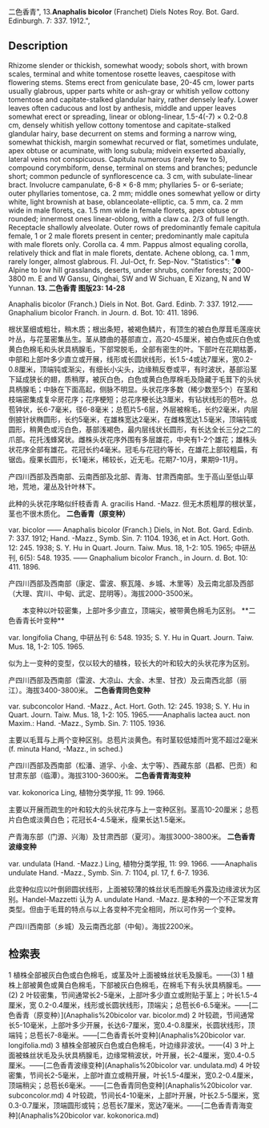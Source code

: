二色香青",
13.**Anaphalis bicolor** (Franchet) Diels Notes Roy. Bot. Gard. Edinburgh. 7: 337. 1912.",

## Description
Rhizome slender or thickish, somewhat woody; sobols short, with brown scales, terminal and white tomentose rosette leaves, caespitose with flowering stems. Stems erect from geniculate base, 20-45 cm, lower parts usually glabrous, upper parts white or ash-gray or whitish yellow cottony tomentose and capitate-stalked glandular hairy, rather densely leafy. Lower leaves often caducous and lost by anthesis, middle and upper leaves somewhat erect or spreading, linear or oblong-linear, 1.5-4(-7) × 0.2-0.8 cm, densely whitish yellow cottony tomentose and capitate-stalked glandular hairy, base decurrent on stems and forming a narrow wing, somewhat thickish, margin somewhat recurved or flat, sometimes undulate, apex obtuse or acuminate, with long subula; midvein exserted abaxially, lateral veins not conspicuous. Capitula numerous (rarely few to 5), compound corymbiform, dense, terminal on stems and branches; peduncle short; common peduncle of synflorescence ca. 3 cm, with subulate-linear bract. Involucre campanulate, 6-8 × 6-8 mm; phyllaries 5- or 6-seriate; outer phyllaries tomentose, ca. 2 mm; middle ones somewhat yellow or dirty white, light brownish at base, oblanceolate-elliptic, ca. 5 mm, ca. 2 mm wide in male florets, ca. 1.5 mm wide in female florets, apex obtuse or rounded; innermost ones linear-oblong, with a claw ca. 2/3 of full length. Receptacle shallowly alveolate. Outer rows of predominantly female capitula female, 1 or 2 male florets present in center; predominantly male capitula with male florets only. Corolla ca. 4 mm. Pappus almost equaling corolla, relatively thick and flat in male florets, dentate. Achene oblong, ca. 1 mm, rarely longer, almost glabrous. Fl. Jul-Oct, fr. Sep-Nov.
  "Statistics": "● Alpine to low hill grasslands, deserts, under shrubs, conifer forests; 2000-3800 m. E and W Gansu, Qinghai, SW and W Sichuan, E Xizang, N and W Yunnan.
**13. 二色香青 图版23: 14-28**

Anaphalis bicolor (Franch.) Diels in Not. Bot. Gard. Edinb. 7: 337. 1912.——Gnaphalium bicolor Franch. in Journ. d. Bot. 10: 411. 1896.

根状茎细或粗壮，稍木质；根出条短，被褐色鳞片，有顶生的被白色厚茸毛莲座状叶丛，与花茎密集丛生。茎从膝曲的基部直立，高20-45厘米，被白色或灰白色或黄白色棉毛和头状具柄腺毛，下部常脱毛，全部有密生的叶。下部叶在花期枯萎，中部和上部叶多少直立或开展，线形或长圆状线形，长1.5-4或达7厘米，宽0.2-0.8厘米，顶端钝或渐尖，有细长小尖头，边缘稍反卷或平，有时波状，基部沿茎下延成狭长的翅，质稍厚，被灰白色，白色或黄白色厚棉毛及隐藏于毛茸下的头状具柄腺毛；中脉在下面高起，侧脉不明显。头状花序多数（稀少数至5个）在茎和枝端密集成复伞房花序；花序梗短；总花序梗长达3厘米，有钻状线形的苞叶。总苞钟状，长6-7毫米，径6-8毫米；总苞片5-6层，外层被棉毛，长约2毫米，内层倒披针状椭圆形，长约5毫米，在雄株宽达2毫米，在雌株宽达1.5毫米，顶端钝或圆形，稍黄色或污白色，基部浅褐色，最内层线状长圆形，有长达全长三分之二的爪部。花托浅蜂窝状。雌株头状花序外围有多层雄花，中央有1-2个雄花；雄株头状花序全部有雄花。花冠长约4毫米。冠毛与花冠约等长，在雄花上部较粗扁，有锯齿。瘦果长圆形，长1毫米，稀较长，近无毛。花期7-10月，果期9-11月。

产四川西部及西南部、云南西部及北部、青海、甘肃西南部。生于高山至低山草地，荒地，灌丛及针叶林下。

此种的头状花序略似纤枝香青 A. gracilis Hand. -Mazz. 但无木质粗厚的根状茎，茎也不很木质化。
**二色香青（原变种）**

var. bicolor —— Anaphalis bicolor (Franch.) Diels, in Not. Bot. Gard. Edinb. 7: 337. 1912; Hand. -Mazz., Symb. Sin. 7: 1104. 1936, et in Act. Hort. Goth. 12: 245. 1938; S. Y. Hu in Quart. Journ. Taiw. Mus. 18, 1-2: 105. 1965; 中研丛刊, 6(5): 548. 1935. —— Gnaphalium bicolor Franch., in Journ. d. Bot. 10: 411. 1896.

产四川西部及西南部（康定、雷波、察瓦隆、乡城、木里等）及云南北部及西部（大理、宾川、中甸、武定、昆明等）。海拔2000-3500米。
<p style='text-indent:28px'>本变种以叶较密集，上部叶多少直立，顶端尖，被带黄色棉毛为区别。
**二色香青长叶变种**

var. longifolia Chang, 中研丛刊 6: 548. 1935; S. Y. Hu in Quart. Journ. Taiw. Mus. 18, 1-2: 105. 1965.

似为上一变种的变型，仅以较大的植株，较长大的叶和较大的头状花序为区别。

产四川西部及西南部（雷波、大凉山、大金、木里、甘孜）及云南西北部（丽江）。海拔3400-3800米。
**二色香青同色变种**

var. subconcolor Hand. -Mazz., Act. Hort. Goth. 12: 245. 1938; S. Y. Hu in Quart. Journ. Taiw. Mus. 18, 1-2: 105. 1965.——Anaphalis lactea auct. non Maxim.: Hand. -Mazz., Symb. Sin. 7: 1105. 1936.

主要以毛茸与上两个变种区别。总苞片淡黄色。有时茎较低矮而叶宽不超过2毫米 (f. minuta Hand, -Mazz., in sched.)

产四川西部及西南部（松潘、道孚、小金、太宁等）、西藏东部（昌都、巴贡）和甘肃东部（临潭）。海拔3100-3600米。
**二色香青青海变种**

var. kokonorica Ling, 植物分类学报, 11: 99. 1966.

主要以开展而疏生的叶和较大的头状花序与上一变种区别。茎高10-20厘米；总苞片白色或淡黄白色；花冠长4-4.5毫米，瘦果长达1.5毫米。

产青海东部（门源、兴海）及甘肃西部（夏河）。海拔3000-3800米。
**二色香青波缘变种**

var. undulata (Hand. -Mazz.) Ling, 植物分类学报, 11: 99. 1966. ——Anaphalis undulate Hand. -Mazz., Symb. Sin. 7: 1104, pl. 17, f. 6-7. 1936.

此变种似应以叶倒卵圆状线形，上面被较薄的蛛丝状毛而腺毛外露及边缘波状为区别。Handel-Mazzetti 认为 A. undulate Hand. -Mazz. 是本种的一个不正常发育类型。但由于毛茸的特点与以上各变种不完全相同，所以可作另一个变种。

产四川西南部（乡城）及云南西北部（中甸）。海拔2200米。

## 检索表

1 植株全部被灰白色或白色棉毛，或茎及叶上面被蛛丝状毛及腺毛。——(3)
1 植株上部被黄色或黄白色棉毛，下部被灰白色棉毛，在棉毛下有头状具柄腺毛。——(2)
2 叶较密集，节间通常长2-5毫米，上部叶多少直立或附贴于茎上；叶长1.5-4厘米，宽 0.2-0.4厘米，线形或长圆状线形，顶端尖；总苞长6-6.5毫米。——[二色香青（原变种）](Anaphalis%20bicolor var. bicolor.md)
2 叶较疏，节间通常长5-10毫米，上部叶多少开展，长达6-7厘米，宽0.4-0.8厘米，长圆状线形，顶端钝；总苞长7-8毫米。——[二色香青长叶变种](Anaphalis%20bicolor var. longifolia.md)
3 植株全部被灰白色或白色棉毛，叶边缘非波状。——(4)
3 叶上面被蛛丝状毛及头状具柄腺毛，边缘常稍波状，叶开展，长2-4厘米，宽0.4-0.5厘米。——[二色香青波缘变种](Anaphalis%20bicolor var. undulata.md)
4 叶较密集，节间长2-5毫米，上部叶直立或稍开展，叶长1.5-4厘米，宽0.2-0.4厘米，顶端稍尖；总苞长6毫米。——[二色香青同色变种](Anaphalis%20bicolor var. subconcolor.md)
4 叶较疏，节间长4-10毫米，上部叶开展，叶长2.5-5厘米，宽0.3-0.7厘米，顶端圆形或钝；总苞长7厘米，宽达7毫米。——[二色香青青海变种](Anaphalis%20bicolor var. kokonorica.md)
